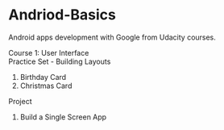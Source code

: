 # Andriod-Basics
Android apps development with Google from Udacity courses.

Course 1: User Interface<br>
Practice Set - Building Layouts
1) Birthday Card
2) Christmas Card

Project
1) Build a Single Screen App
